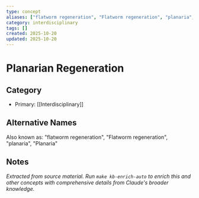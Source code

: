 ```yaml
---
type: concept
aliases: ["flatworm regeneration", "Flatworm regeneration", "planaria", "Planaria"]
category: interdisciplinary
tags: []
created: 2025-10-20
updated: 2025-10-20
---
```


# Planarian Regeneration

## Category

- Primary: [[Interdisciplinary]]

## Alternative Names

Also known as: "flatworm regeneration", "Flatworm regeneration", "planaria", "Planaria"

## Notes

*Extracted from source material. Run `make kb-enrich-auto` to enrich this and other concepts with comprehensive details from Claude's broader knowledge.*
